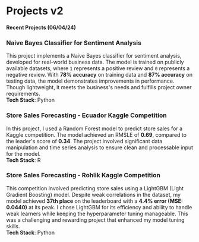 # Projects v2
**Recent Projects (06/04/24)**

### Naive Bayes Classifier for Sentiment Analysis
This project implements a Naive Bayes classifier for sentiment analysis, developed for real-world business data. The model is trained on publicly available datasets, where `1` represents a positive review and `0` represents a negative review. With **78% accuracy** on training data and **87% accuracy** on testing data, the model demonstrates improvements in performance. Though lightweight, it meets the business's needs and fulfills project owner requirements.  
**Tech Stack**: Python

### Store Sales Forecasting - Ecuador Kaggle Competition
In this project, I used a Random Forest model to predict store sales for a Kaggle competition. The model achieved an RMSLE of **0.69**, compared to the leader's score of **0.34**. The project involved significant data manipulation and time series analysis to ensure clean and processable input for the model.  
**Tech Stack**: R

### Store Sales Forecasting - Rohlik Kaggle Competition
This competition involved predicting store sales using a LightGBM (Light Gradient Boosting) model. Despite weak correlations in the dataset, my model achieved **37th place** on the leaderboard with a **4.4% error (MSE: 0.0440)** at its peak. I chose LightGBM for its efficiency and ability to handle weak learners while keeping the hyperparameter tuning manageable. This was a challenging and rewarding project that enhanced my model tuning skills.  
**Tech Stack**: Python
